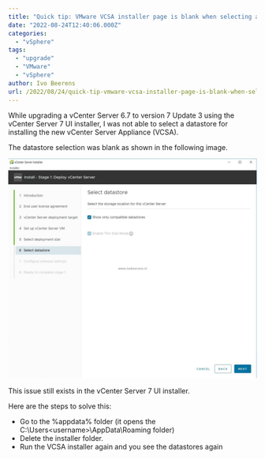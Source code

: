 ```yaml
---
title: "Quick tip: VMware VCSA installer page is blank when selecting a datastore"
date: "2022-08-24T12:40:06.000Z"
categories: 
  - "vSphere"
tags: 
  - "upgrade"
  - "VMware"
  - "vSphere"
author: Ivo Beerens
url: /2022/08/24/quick-tip-vmware-vcsa-installer-page-is-blank-when-selecting-a-datastore/
---
```


While upgrading a vCenter Server 6.7 to version 7 Update 3 using the vCenter Server 7 UI installer, I was not able to select a datastore for installing the new vCenter Server Appliance (VCSA).

The datastore selection was blank as shown in the following image.

 [![](images/1.jpg)](images/1.jpg) 

This issue still exists in the vCenter Server 7 UI installer.

Here are the steps to solve this:
- Go to the %appdata% folder (it opens the C:\Users\<username>\AppData\\Roaming folder)
- Delete the installer folder.
- Run the VCSA installer again and you see the datastores again